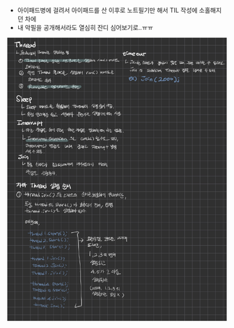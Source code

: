 - 아이패드병에 걸려서 아이패드를 산 이후로 노트필기만 해서 TIL 작성에 소홀해지던 차에
- 내 악필을 공개해서라도 열심히 잔디 심어보기로..ㅠㅠ

![alt text](스레드-5.jpg)
